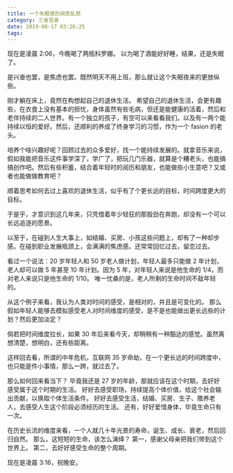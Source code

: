 ```yaml
---
title: 一个失眠夜的胡思乱想
category: 三省吾身
date: 2019-08-17 03:26:25
tags:
---
```


现在是凌晨 2:06，今晚喝了两瓶科罗娜。
以为喝了酒能好好睡，结果，还是失眠了。

是兴奋也罢，是焦虑也罢。既然明天不用上班，那么就让这个失眠夜来的更放纵些。

刚才躺在床上，竟然在构想起自己的退休生活。
希望自己的退休生活，会更有趣些，在衣食上没有基本的担忧，身体虽然有些毛病，但还是能健康的活着，然后和老伴持续的二人世界。有一个独立的孩子，有空可以来看看我们。以及有一两个能持续以恒的爱好。然后，还顺利的养成了终身学习的习惯，作为一个 fasion 的老头。

培养个啥兴趣好呢？回顾过去的众多爱好，找一个能持续发展的。就拿音乐来说，假如我能把音乐这件事学深了，学广了，把玩几门乐器，就算是个糟老头，也能搞搞创作吧。然后有些积蓄，结合着年轻时的阅历和朋友，也能做些小生意吧？又或者也能做做教育吧？

顺着思考如何去过上喜欢的退休生活，似乎有了个更长远的目标，时间跨度更大的目标。

于是乎，才意识到这几年来，只凭借着年少轻狂的那股劲在奔跑，却没有一个可以长远追逐的愿景。

以至于，在碰到人生大事上，如结婚、买房、小孩这些问题上，却有了一种却步感。在碰到职业发展瓶颈上，会满满的焦虑感。还常常回忆过去，留恋过去。

看过一个说法：20 岁年轻人和 50 岁老人做计划，年轻人最多只能做 2 年计划，老人却可以做 5 年甚至 10 年计划。因为 5 年，对年轻人来说是他生命的 1/4，而对老人来说只是他生命的 1/10。 唯一忧桑的是，老人所剩的生命时间不敌年轻的。

从这个例子来看，我认为人类对时间的感受，是相对的，并且是可变化的。
那么假如年轻人能够去模拟感受老人对时间维度的感受，是不是也能做出更长远些的计划？然后更加淡定？

倘若把时间维度拉长，如果 30 年后来看今天，却稍稍有一种豁达的感觉。虽然离想清楚，想明白，还有些距离。

这样回去看，所谓的中年危机，互联网 35 岁命劫，在一个更长远的时间跨度中，也只能是件小事情，那么一跨，就过去了。

那么如何回来看当下？
毕竟我还是 27 岁的年龄，那就应该在这个时期，去好好感受属于这个时期的生活。
好好去感受职场，持续提高个体价值，给这个社会输出贡献，以换取个体生活条件。
好好去感受生活，结婚、买房、生子、赡养老人，去感受人生这个阶段必须经历的生活。
还有，好好爱惜身体，毕竟生命只有一次。

在历史长流的维度来看，一个人就几十年光景的寿命，诞生、成长、衰老，然后回归自然。
那么，这短短的生命，该怎么演绎？
第一，感谢父母亲把我们带到这个世界上。
第二，去好好感受生命的整个周期。

现在是凌晨 3:16，祝晚安。